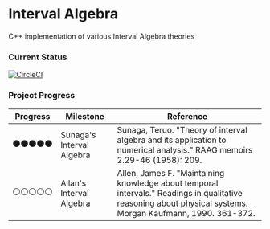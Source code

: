 # Interval Algebra
C++ implementation of various Interval Algebra theories

### Current Status
[![CircleCI](https://circleci.com/gh/herenvarno/ia/tree/master.svg?style=svg)](https://circleci.com/gh/herenvarno/ia/tree/master)

### Project Progress
| Progress  | Milestone | Reference |
| ------------- | ------------- | ------------- |
| ⚫️⚫️⚫️⚫️⚫️ | Sunaga's Interval Algebra | Sunaga, Teruo. "Theory of interval algebra and its application to numerical analysis." RAAG memoirs 2.29-46 (1958): 209. |
| ⚪️⚪️⚪️⚪️⚪️ | Allan's Interval Algebra | Allen, James F. "Maintaining knowledge about temporal intervals." Readings in qualitative reasoning about physical systems. Morgan Kaufmann, 1990. 361-372. |
